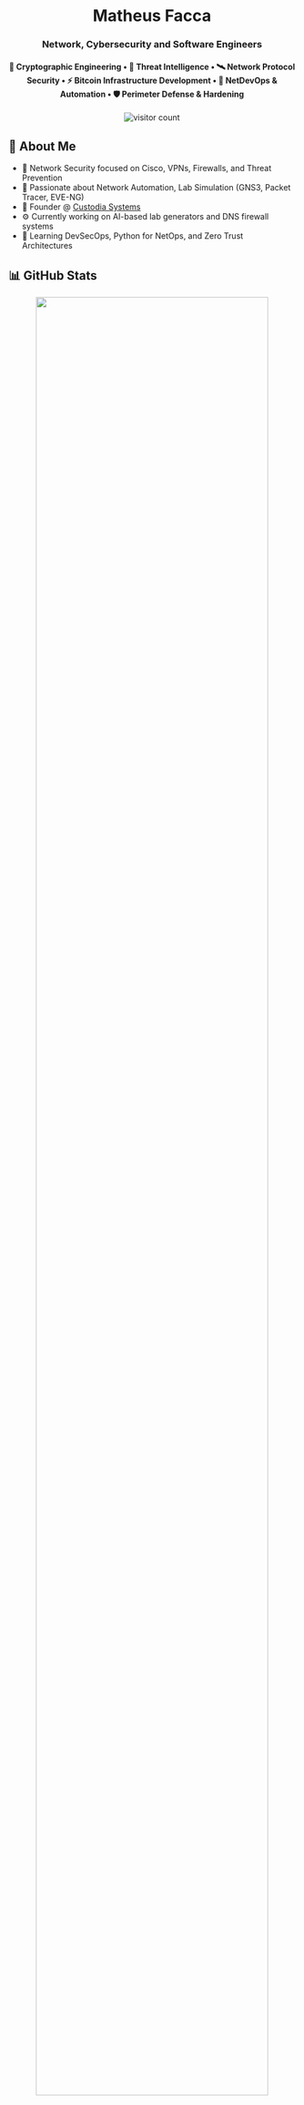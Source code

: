 <!-- README.md for GitHub profile: mattfacca -->

<h1 align="center">Matheus Facca</h1>
<h3 align="center">Network, Cybersecurity and Software Engineers</h3>
<h4 align="center">
  🔐 Cryptographic Engineering • 🧠 Threat Intelligence • 🛰️ Network Protocol Security • ⚡ Bitcoin Infrastructure Development • 🧰 NetDevOps & Automation • 🛡️ Perimeter Defense & Hardening
</h4>


<p align="center">
  <img src="https://komarev.com/ghpvc/?username=mattfacca&style=flat-square&color=blue" alt="visitor count"/>
</p>



## 🧠 About Me

- 🔐 Network Security focused on Cisco, VPNs, Firewalls, and Threat Prevention
- 🧰 Passionate about Network Automation, Lab Simulation (GNS3, Packet Tracer, EVE-NG)
- 📡 Founder @ [Custodia Systems](https://github.com/Custodia-Systems)
- ⚙️ Currently working on AI-based lab generators and DNS firewall systems
- 🌱 Learning DevSecOps, Python for NetOps, and Zero Trust Architectures


## 📊 GitHub Stats

<div align="center">

<!-- Main GitHub Stats -->
  <img src="https://github-readme-stats.vercel.app/api?username=mattfacca&show_icons=true&theme=tokyonight&hide_border=true&count_private=true" width="90%" />
  <img src="https://github-readme-stats.vercel.app/api/top-langs/?username=mattfacca&layout=compact&theme=tokyonight&hide_border=true" width="45%" />
  <img src="https://github-readme-streak-stats.herokuapp.com/?user=mattfacca&theme=tokyonight&hide_border=true" width="45%" />

</div>

---


## ✍️ Latest Blog Posts

<!-- BLOG-POST-LIST:START -->
- [🔐 Introduction to Cryptography](https://mattfacca.neocities.org/intro/) - May 2025  
- [🔑 Symmetric vs Asymmetric Encryption](https://mattfacca.neocities.org/symmetric-vs-asymmetric/) - May 2025  
- [🔮 Post-Quantum Cryptography](https://mattfacca.neocities.org/post-quantum/) - May 2025  
<!-- BLOG-POST-LIST:END -->

---

## 🛠️ Core Tools & Tech

- **Networking**: Cisco IOS, ASA, Meraki, Fortinet, pfSense
- **Automation**: Python, Netmiko, NAPALM, Ansible, RESTCONF
- **Security**: VPN, IDS/IPS, DNS Filtering, Threat Feeds
- **Simulators**: GNS3, Packet Tracer, EVE-NG
- **Platforms**: Linux, Docker, FastAPI, GitHub Actions

---

## 🚀 Featured Projects

- [🧠 Cuna](https://github.com/Custodia-Systems/Cuna) – AI that generates network topologies from natural language
- [🛡️ Custodia DNS Firewall](https://github.com/Custodia-Systems/Custodia-DNS-Firewall-API) – DNS resolver with blacklists, whitelists, and DoH
- [📡 AutoNetLab](https://github.com/Custodia-Systems/AutoNetLab) – Automate lab environments with Cisco devices

---

## 📫 Contact

- 🌐 Blog: [mattfacca.neocities](https://mattfacca.neocities.org)
- 🐦 Twitter/X: [@mattfacca](https://twitter.com/mattfacca)
- 🧑‍💻 Linkedin: [Matheus Facca](https://www.linkedin.com/in/matt-facca/)

<p align="center">
  <img src="https://komarev.com/ghpvc/?username=mattfacca&style=plastic&color=blue" alt="Profile views" />
</p>
